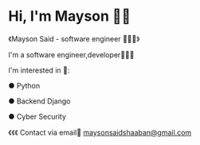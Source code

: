 # Hi, I'm Mayson 👋🏼 

 《Mayson Said - software engineer 👩🏻‍💻》
       
I'm a software engineer,developer🙋🏻‍♀️

I'm interested in 📌: 

● Python

● Backend Django

● Cyber Security 

《《《 Contact via email📩 maysonsaidshaaban@gmail.com 

